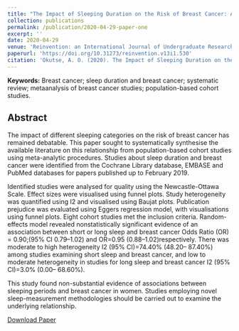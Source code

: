 ```yaml
---
title: "The Impact of Sleeping Duration on the Risk of Breast Cancer: A systematic Review and meta-analysis of population-based cohort studies"
collection: publications
permalink: /publication/2020-04-29-paper-one
excerpt: ''
date: 2020-04-29
venue: 'Reinvention: an International Journal of Undergraduate Research'
paperurl: 'https://doi.org/10.31273/reinvention.v13i1.530'
citation: 'Okutse, A. O. (2020). The Impact of Sleeping Duration on the Risk of Breast Cancer: A systematic review and meta-analysis of population-based cohort studies. <i>Reinvention: an International Journal of Undergraduate Research, 13</i>(1).'
---
```

**Keywords:** Breast cancer; sleep duration and breast cancer; systematic review; metaanalysis of breast cancer studies; population-based cohort studies.
## Abstract

The impact of different sleeping categories on the risk of breast cancer has remained
debatable. This paper sought to systematically synthesise the available literature on
this relationship from population-based cohort studies using meta-analytic
procedures. Studies about sleep duration and breast cancer were identified from the Cochrane
Library database, EMBASE and PubMed databases for papers published up to February
2019.

Identified studies were analysed for quality using the Newcastle-Ottawa Scale. Effect
sizes were visualised using funnel plots. Study heterogeneity was quantified using I2
and visualised using Baujat plots. Publication prejudice was evaluated using Eggers
regression model, with visualisations using funnel plots.
Eight cohort studies met the inclusion criteria. 
Random-effects model revealed nonstatistically significant evidence of an association between short or long sleep and breast cancer Odds Ratio (OR) = 0.90;(95% CI 0.79–1.02) and OR=0.95 (0.88–1.02)respectively. There was moderate to high heterogeneity I2 (95% CI)=74.40% (48.20–
87.40%) among studies examining short sleep and breast cancer, and low to moderate
heterogeneity in studies for long sleep and breast cancer I2 (95% CI)=3.0% (0.00–
68.60%).

This study found non-substantial evidence of associations between sleeping periods
and breast cancer in women. Studies employing novel sleep-measurement
methodologies should be carried out to examine the underlying relationship.

[Download Paper](http://okutse.github.io/files/paper-one)
